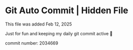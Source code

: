# Git Auto Commit | Hidden File

This file was added Feb 12, 2025

Just for fun and keeping my daily git commit active 🤪

commit number: 2034669
